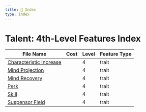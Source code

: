 ```yaml
---
title: 📑 Index
type: index
---
```


# Talent: 4th-Level Features Index

| File Name                                               | Cost | Level | Feature Type |
| ------------------------------------------------------- | ---- | ----- | ------------ |
| [Characteristic Increase](../Characteristic%20Increase) |      | 4     | trait        |
| [Mind Projection](../Mind%20Projection)                 |      | 4     | trait        |
| [Mind Recovery](../Mind%20Recovery)                     |      | 4     | trait        |
| [Perk](../Perk)                                         |      | 4     | trait        |
| [Skill](../Skill)                                       |      | 4     | trait        |
| [Suspensor Field](../Suspensor%20Field)                 |      | 4     | trait        |
